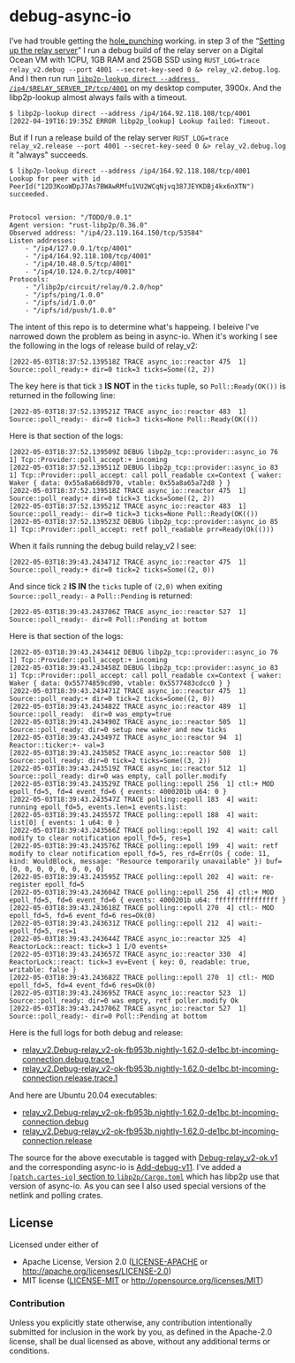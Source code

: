 # debug-async-io

I’ve had trouble getting the [hole_punching](https://docs.rs/libp2p/0.44.0/libp2p/tutorials/hole_punching/index.html) working.
in step 3 of the “[Setting up the relay server](https://docs.rs/libp2p/0.44.0/libp2p/tutorials/hole_punching/index.html#setting-up-the-relay-server)”
I run a debug build of the relay server on a Digital Ocean VM with 1CPU, 1GB RAM and 25GB SSD using
`RUST_LOG=trace relay_v2.debug --port 4001 --secret-key-seed 0 &> relay_v2.debug.log`.
And I then run run [`libp2p-lookup direct --address /ip4/$RELAY_SERVER_IP/tcp/4001`](https://github.com/mxinden/libp2p-lookup)
on my desktop computer, 3900x. And the libp2p-lookup almost always fails with a timeout.
```
$ libp2p-lookup direct --address /ip4/164.92.118.108/tcp/4001
[2022-04-19T16:19:35Z ERROR libp2p_lookup] Lookup failed: Timeout.
```

But if I run a release build of the relay server
`RUST_LOG=trace relay_v2.release --port 4001 --secret-key-seed 0 &> relay_v2.debug.log` 
it "always" succeeds.
```
$ libp2p-lookup direct --address /ip4/164.92.118.108/tcp/4001
Lookup for peer with id PeerId("12D3KooWDpJ7As7BWAwRMfu1VU2WCqNjvq387JEYKDBj4kx6nXTN") succeeded.


Protocol version: "/TODO/0.0.1"
Agent version: "rust-libp2p/0.36.0"
Observed address: "/ip4/23.119.164.150/tcp/53584"
Listen addresses:
	- "/ip4/127.0.0.1/tcp/4001"
	- "/ip4/164.92.118.108/tcp/4001"
	- "/ip4/10.48.0.5/tcp/4001"
	- "/ip4/10.124.0.2/tcp/4001"
Protocols:
	- "/libp2p/circuit/relay/0.2.0/hop"
	- "/ipfs/ping/1.0.0"
	- "/ipfs/id/1.0.0"
	- "/ipfs/id/push/1.0.0"

```

The intent of this repo is to determine what's happeing. I beleive I've narrowed
down the problem as being in async-io. When it's working I see the following in the logs
of release build of relay_v2:
```
[2022-05-03T18:37:52.139518Z TRACE async_io::reactor 475  1] Source::poll_ready:+ dir=0 tick=3 ticks=Some((2, 2))
```
The key here is that tick `3` **IS NOT** in the `ticks` tuple, so `Poll::Ready(OK())`
is returned in the following line:
```
[2022-05-03T18:37:52.139521Z TRACE async_io::reactor 483  1] Source::poll_ready:- dir=0 tick=3 ticks=None Poll::Ready(OK(())
```

Here is that section of the logs:
```
[2022-05-03T18:37:52.139509Z DEBUG libp2p_tcp::provider::async_io 76  1] Tcp::Provider::poll_accept:+ incoming
[2022-05-03T18:37:52.139511Z DEBUG libp2p_tcp::provider::async_io 83  1] Tcp::Provider::poll_accept: call poll_readable cx=Context { waker: Waker { data: 0x55a8a668d970, vtable: 0x55a8a65a72d8 } }
[2022-05-03T18:37:52.139518Z TRACE async_io::reactor 475  1] Source::poll_ready:+ dir=0 tick=3 ticks=Some((2, 2))
[2022-05-03T18:37:52.139521Z TRACE async_io::reactor 483  1] Source::poll_ready:- dir=0 tick=3 ticks=None Poll::Ready(OK(())
[2022-05-03T18:37:52.139523Z DEBUG libp2p_tcp::provider::async_io 85  1] Tcp::Provider::poll_accept: retf poll_readable prr=Ready(Ok(()))
```

When it fails running the debug build relay_v2 I see:
```
[2022-05-03T18:39:43.243471Z TRACE async_io::reactor 475  1] Source::poll_ready:+ dir=0 tick=2 ticks=Some((2, 0))
```
And since tick `2` **IS IN** the `ticks` tuple of `(2,0)` when exiting `Source::poll_ready:-` a `Poll::Pending` is returned:
```
[2022-05-03T18:39:43.243706Z TRACE async_io::reactor 527  1] Source::poll_ready:- dir=0 Poll::Pending at bottom
```

Here is that section of the logs:
```
[2022-05-03T18:39:43.243441Z DEBUG libp2p_tcp::provider::async_io 76  1] Tcp::Provider::poll_accept:+ incoming
[2022-05-03T18:39:43.243458Z DEBUG libp2p_tcp::provider::async_io 83  1] Tcp::Provider::poll_accept: call poll_readable cx=Context { waker: Waker { data: 0x55774859cd90, vtable: 0x5577483cdcc0 } }
[2022-05-03T18:39:43.243471Z TRACE async_io::reactor 475  1] Source::poll_ready:+ dir=0 tick=2 ticks=Some((2, 0))
[2022-05-03T18:39:43.243482Z TRACE async_io::reactor 489  1] Source::poll_ready:  dir=0 was_empty=true
[2022-05-03T18:39:43.243490Z TRACE async_io::reactor 505  1] Source::poll_ready: dir=0 setup new waker and new ticks
[2022-05-03T18:39:43.243497Z TRACE async_io::reactor 94  1] Reactor::ticker:+- val=3
[2022-05-03T18:39:43.243505Z TRACE async_io::reactor 508  1] Source::poll_ready: dir=0 tick=2 ticks=Some((3, 2))
[2022-05-03T18:39:43.243519Z TRACE async_io::reactor 512  1] Source::poll_ready: dir=0 was empty, call poller.modify
[2022-05-03T18:39:43.243529Z TRACE polling::epoll 256  1] ctl:+ MOD epoll_fd=5, fd=4 event_fd=6 { events: 4000201b u64: 0 }
[2022-05-03T18:39:43.243547Z TRACE polling::epoll 183  4] wait: running epoll_fd=5, events.len=1 events.list:
[2022-05-03T18:39:43.243557Z TRACE polling::epoll 188  4] wait: list[0] { events: 1 u64: 0 }
[2022-05-03T18:39:43.243566Z TRACE polling::epoll 192  4] wait: call modify to clear notification epoll_fd=5, res=1
[2022-05-03T18:39:43.243576Z TRACE polling::epoll 199  4] wait: retf modify to clear notification epoll_fd=5, res_rd=Err(Os { code: 11, kind: WouldBlock, message: "Resource temporarily unavailable" }) buf=[0, 0, 0, 0, 0, 0, 0, 0]
[2022-05-03T18:39:43.243595Z TRACE polling::epoll 202  4] wait: re-register epoll_fd=5
[2022-05-03T18:39:43.243604Z TRACE polling::epoll 256  4] ctl:+ MOD epoll_fd=5, fd=6 event_fd=6 { events: 4000201b u64: ffffffffffffffff }
[2022-05-03T18:39:43.243618Z TRACE polling::epoll 270  4] ctl:- MOD epoll_fd=5, fd=6 event_fd=6 res=Ok(0)
[2022-05-03T18:39:43.243631Z TRACE polling::epoll 212  4] wait:- epoll_fd=5, res=1
[2022-05-03T18:39:43.243644Z TRACE async_io::reactor 325  4] ReactorLock::react: tick=3 1 I/O events+
[2022-05-03T18:39:43.243657Z TRACE async_io::reactor 330  4] ReactorLock::react: tick=3 ev=Event { key: 0, readable: true, writable: false }
[2022-05-03T18:39:43.243682Z TRACE polling::epoll 270  1] ctl:- MOD epoll_fd=5, fd=4 event_fd=6 res=Ok(0)
[2022-05-03T18:39:43.243695Z TRACE async_io::reactor 523  1] Source::poll_ready: dir=0 was empty, retf poller.modify Ok
[2022-05-03T18:39:43.243706Z TRACE async_io::reactor 527  1] Source::poll_ready:- dir=0 Poll::Pending at bottom
```

Here is the full logs for both debug and release:
- [relay_v2.Debug-relay_v2-ok-fb953b.nightly-1.62.0-de1bc.bt-incoming-connection.debug.trace.1](https://drive.google.com/file/d/1JrJljRLmmIpNu5mqGaAryarXcZUnnycf/view?usp=sharing)
- [relay_v2.Debug-relay_v2-ok-fb953b.nightly-1.62.0-de1bc.bt-incoming-connection.release.trace.1](https://drive.google.com/file/d/1g41NDd_0zqY5SJM5q68lcyyhuIdMmFmu/view?usp=sharing)

And here are Ubuntu 20.04 executables:
- [relay_v2.Debug-relay_v2-ok-fb953b.nightly-1.62.0-de1bc.bt-incoming-connection.debug](https://drive.google.com/file/d/1PhLnhgOng8KZ2oeymtTWRBNTtl8tJmFx/view?usp=sharing)
- [relay_v2.Debug-relay_v2-ok-fb953b.nightly-1.62.0-de1bc.bt-incoming-connection.release](https://drive.google.com/file/d/1L25cfzRW1qRnd29r0lg7TXpn07w-Xsve/view?usp=sharing)

The source for the above executable is tagged with [Debug-relay_v2-ok.v1](https://github.com/winksaville/rust-libp2p/tree/Debug-relay_v2-ok.v1)
and the corresponding async-io is [Add-debug-v11](https://github.com/winksaville/async-io/tree/Add-debug-v11).
I've added a [`[patch.cartes-io]` section to `libp2p/Cargo.toml`](https://github.com/winksaville/rust-libp2p/blob/Debug-relay_v2-ok.v1/Cargo.toml#L175-L178)
which has libp2p use that version of async-io. As you can see I also used special versions of the netlink and polling crates.

## License

Licensed under either of

- Apache License, Version 2.0 ([LICENSE-APACHE](LICENSE-APACHE) or http://apache.org/licenses/LICENSE-2.0)
- MIT license ([LICENSE-MIT](LICENSE-MIT) or http://opensource.org/licenses/MIT)

### Contribution

Unless you explicitly state otherwise, any contribution intentionally submitted
for inclusion in the work by you, as defined in the Apache-2.0 license, shall
be dual licensed as above, without any additional terms or conditions.
